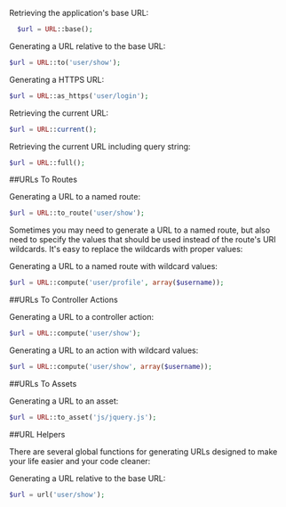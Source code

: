 
Retrieving the application's base URL:

```php
  $url = URL::base();
```

Generating a URL relative to the base URL:

```php
$url = URL::to('user/show');
```
Generating a HTTPS URL:

```php
$url = URL::as_https('user/login');
```

Retrieving the current URL:

```php
$url = URL::current();
```

Retrieving the current URL including query string:

```php
$url = URL::full();
```

##URLs To Routes

Generating a URL to a named route:

```php
$url = URL::to_route('user/show');
```
Sometimes you may need to generate a URL to a named route, but also need to specify the values that
should be used instead of the route's URI wildcards. It's easy to replace the wildcards with proper values:

Generating a URL to a named route with wildcard values:

```php
$url = URL::compute('user/profile', array($username));
```

##URLs To Controller Actions

Generating a URL to a controller action:

```php
$url = URL::compute('user/show');
```

Generating a URL to an action with wildcard values:

```php
$url = URL::compute('user/show', array($username));
```

##URLs To Assets

Generating a URL to an asset:

```php
$url = URL::to_asset('js/jquery.js');
```

##URL Helpers

There are several global functions for generating URLs designed to make your life easier and your code cleaner:

Generating a URL relative to the base URL:

```php
$url = url('user/show');
```